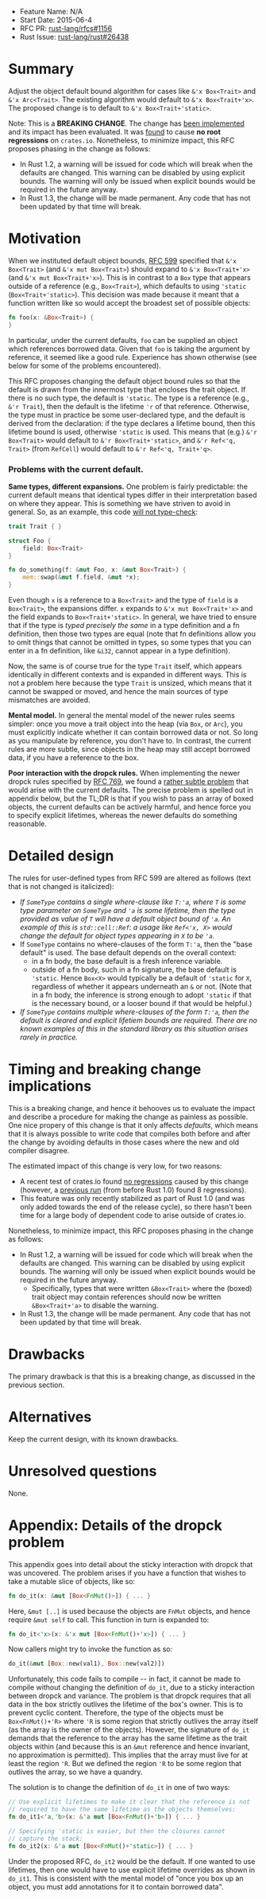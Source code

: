 - Feature Name: N/A
- Start Date: 2015-06-4
- RFC PR: [rust-lang/rfcs#1156](https://github.com/rust-lang/rfcs/pull/1156)
- Rust Issue: [rust-lang/rust#26438](https://github.com/rust-lang/rust/issues/26438)

# Summary

Adjust the object default bound algorithm for cases like `&'x
Box<Trait>` and `&'x Arc<Trait>`. The existing algorithm would default
to `&'x Box<Trait+'x>`. The proposed change is to default to `&'x
Box<Trait+'static>`.

Note: This is a **BREAKING CHANGE**. The change has
[been implemented][branch] and its impact has been evaluated. It was
[found][crater] to cause **no root regressions** on `crates.io`.
Nonetheless, to minimize impact, this RFC proposes phasing in the
change as follows:

- In Rust 1.2, a warning will be issued for code which will break when the
  defaults are changed. This warning can be disabled by using explicit
  bounds. The warning will only be issued when explicit bounds would be required
  in the future anyway.
- In Rust 1.3, the change will be made permanent. Any code that has
  not been updated by that time will break.

# Motivation

When we instituted default object bounds, [RFC 599] specified that
`&'x Box<Trait>` (and `&'x mut Box<Trait>`) should expand to `&'x
Box<Trait+'x>` (and `&'x mut Box<Trait+'x>`). This is in contrast to a
`Box` type that appears outside of a reference (e.g., `Box<Trait>`),
which defaults to using `'static` (`Box<Trait+'static>`). This
decision was made because it meant that a function written like so
would accept the broadest set of possible objects:

```rust
fn foo(x: &Box<Trait>) {
}
```

In particular, under the current defaults, `foo` can be supplied an
object which references borrowed data. Given that `foo` is taking the
argument by reference, it seemed like a good rule. Experience has
shown otherwise (see below for some of the problems encountered).

This RFC proposes changing the default object bound rules so that the
default is drawn from the innermost type that encloses the trait
object. If there is no such type, the default is `'static`. The type
is a reference (e.g., `&'r Trait`), then the default is the lifetime
`'r` of that reference. Otherwise, the type must in practice be some
user-declared type, and the default is derived from the declaration:
if the type declares a lifetime bound, then this lifetime bound is
used, otherwise `'static` is used. This means that (e.g.) `&'r
Box<Trait>` would default to `&'r Box<Trait+'static>`, and `&'r
Ref<'q, Trait>` (from `RefCell`) would default to `&'r Ref<'q,
Trait+'q>`.

### Problems with the current default.

**Same types, different expansions.** One problem is fairly
predictable: the current default means that identical types differ in
their interpretation based on where they appear. This is something we
have striven to avoid in general. So, as an example, this code
[will not type-check](http://is.gd/Yaak1l):

```rust
trait Trait { }

struct Foo {
    field: Box<Trait>
}

fn do_something(f: &mut Foo, x: &mut Box<Trait>) {
    mem::swap(&mut f.field, &mut *x);
}
```

Even though `x` is a reference to a `Box<Trait>` and the type of
`field` is a `Box<Trait>`, the expansions differ. `x` expands to `&'x
mut Box<Trait+'x>` and the field expands to `Box<Trait+'static>`.  In
general, we have tried to ensure that if the type is *typed precisely
the same* in a type definition and a fn definition, then those two
types are equal (note that fn definitions allow you to omit things
that cannot be omitted in types, so some types that you can enter in a
fn definition, like `&i32`, cannot appear in a type definition).

Now, the same is of course true for the type `Trait` itself, which
appears identically in different contexts and is expanded in different
ways. This is not a problem here because the type `Trait` is unsized,
which means that it cannot be swapped or moved, and hence the main
sources of type mismatches are avoided.

**Mental model.** In general the mental model of the newer rules seems
simpler: once you move a trait object into the heap (via `Box`, or
`Arc`), you must explicitly indicate whether it can contain borrowed
data or not.  So long as you manipulate by reference, you don't have
to. In contrast, the current rules are more subtle, since objects in
the heap may still accept borrowed data, if you have a reference to
the box.

**Poor interaction with the dropck rules.** When implementing the
newer dropck rules specified by [RFC 769], we found a
[rather subtle problem] that would arise with the current defaults.
The precise problem is spelled out in appendix below, but the TL;DR is
that if you wish to pass an array of boxed objects, the current
defaults can be actively harmful, and hence force you to specify
explicit lifetimes, whereas the newer defaults do something
reasonable.

# Detailed design

The rules for user-defined types from RFC 599 are altered as follows
(text that is not changed is italicized):

- *If `SomeType` contains a single where-clause like `T:'a`, where
  `T` is some type parameter on `SomeType` and `'a` is some
  lifetime, then the type provided as value of `T` will have a
  default object bound of `'a`. An example of this is
  `std::cell::Ref`: a usage like `Ref<'x, X>` would change the
  default for object types appearing in `X` to be `'a`.*
- If `SomeType` contains no where-clauses of the form `T:'a`, then
  the "base default" is used. The base default depends on the overall context:
  - in a fn body, the base default is a fresh inference variable.
  - outside of a fn body, such in a fn signature, the base default
    is `'static`.
  Hence `Box<X>` would typically be a default of `'static` for `X`,
  regardless of whether it appears underneath an `&` or not.
  (Note that in a fn body, the inference is strong enough to adopt `'static`
  if that is the necessary bound, or a looser bound if that would be helpful.)
- *If `SomeType` contains multiple where-clauses of the form `T:'a`,
  then the default is cleared and explicit lifetiem bounds are
  required. There are no known examples of this in the standard
  library as this situation arises rarely in practice.*

# Timing and breaking change implications

This is a breaking change, and hence it behooves us to evaluate the
impact and describe a procedure for making the change as painless as
possible. One nice propery of this change is that it only affects
*defaults*, which means that it is always possible to write code that
compiles both before and after the change by avoiding defaults in
those cases where the new and old compiler disagree.

The estimated impact of this change is very low, for two reasons:
- A recent test of crates.io found [no regressions][crater] caused by
  this change (however, a [previous run] (from before Rust 1.0) found 8
  regressions).
- This feature was only recently stabilized as part of Rust 1.0 (and
  was only added towards the end of the release cycle), so there
  hasn't been time for a large body of dependent code to arise
  outside of crates.io.

Nonetheless, to minimize impact, this RFC proposes phasing in the
change as follows:

- In Rust 1.2, a warning will be issued for code which will break when the
  defaults are changed. This warning can be disabled by using explicit
  bounds. The warning will only be issued when explicit bounds would be required
  in the future anyway.
  - Specifically, types that were written `&Box<Trait>` where the
    (boxed) trait object may contain references should now be written
    `&Box<Trait+'a>` to disable the warning.
- In Rust 1.3, the change will be made permanent. Any code that has
  not been updated by that time will break.

# Drawbacks

The primary drawback is that this is a breaking change, as discussed
in the previous section.

# Alternatives

Keep the current design, with its known drawbacks.

# Unresolved questions

None.

# Appendix: Details of the dropck problem

This appendix goes into detail about the sticky interaction with
dropck that was uncovered. The problem arises if you have a function
that wishes to take a mutable slice of objects, like so:

```rust
fn do_it(x: &mut [Box<FnMut()>]) { ... }
```

Here, `&mut [..]` is used because the objects are `FnMut` objects, and
hence require `&mut self` to call. This function in turn is expanded
to:

```rust
fn do_it<'x>(x: &'x mut [Box<FnMut()+'x>]) { ... }
```

Now callers might try to invoke the function as so:

```rust
do_it(&mut [Box::new(val1), Box::new(val2)])
```

Unfortunately, this code fails to compile -- in fact, it cannot be
made to compile without changing the definition of `do_it`, due to a
sticky interaction between dropck and variance. The problem is that
dropck requires that all data in the box strictly outlives the
lifetime of the box's owner. This is to prevent cyclic
content. Therefore, the type of the objects must be `Box<FnMut()+'R>`
where `'R` is some region that strictly outlives the array itself (as
the array is the owner of the objects).  However, the signature of
`do_it` demands that the reference to the array has the same lifetime
as the trait objects within (and because this is an `&mut` reference
and hence invariant, no approximation is permitted). This implies that
the array must live for at least the region `'R`. But we defined the
region `'R` to be some region that outlives the array, so we have a
quandry.

The solution is to change the definition of `do_it` in one of two
ways:

```rust
// Use explicit lifetimes to make it clear that the reference is not
// required to have the same lifetime as the objects themselves:
fn do_it1<'a,'b>(x: &'a mut [Box<FnMut()+'b>]) { ... }

// Specifying 'static is easier, but then the closures cannot
// capture the stack:
fn do_it2(x: &'a mut [Box<FnMut()+'static>]) { ... }
```

Under the proposed RFC, `do_it2` would be the default.  If one wanted
to use lifetimes, then one would have to use explicit lifetime
overrides as shown in `do_it1`. This is consistent with the mental
model of "once you box up an object, you must add annotations for it
to contain borrowed data".

[RFC 599]: 0599-default-object-bound.md
[RFC 769]: 0769-sound-generic-drop.md
[rather subtle problem]: https://github.com/rust-lang/rust/pull/25212#issuecomment-100244929
[crater]: https://gist.github.com/brson/085d84d43c6a9a8d4dc3
[branch]: https://github.com/nikomatsakis/rust/tree/better-object-defaults
[previous run]: https://gist.github.com/brson/80f9b80acef2e7ab37ee
[RFC 1122]: https://github.com/rust-lang/rfcs/pull/1122
